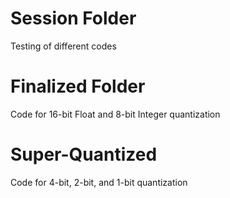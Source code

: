 # Session Folder
Testing of different codes

# Finalized Folder
Code for 16-bit Float and 8-bit Integer quantization

# Super-Quantized
Code for 4-bit, 2-bit, and 1-bit quantization
